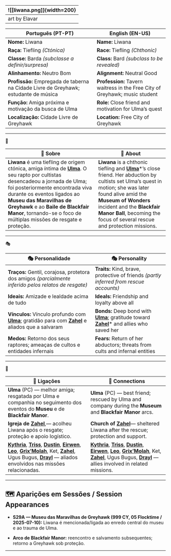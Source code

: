

| ![[liwana.png]]{width=200} |
| -------------------------- |
| art by Elavar              |

|**Português (PT-PT)**|**English (EN-US)**|
|---|---|
|**Nome:** Liwana|**Name:** Liwana|
|**Raça:** Tiefling _(Ctónica)_|**Race:** Tiefling _(Chthonic)_|
|**Classe:** Barda _(subclasse a definir/surpresa)_|**Class:** Bard _(subclass to be revealed)_|
|**Alinhamento:** Neutro Bom|**Alignment:** Neutral Good|
|**Profissão:** Empregada de taberna na Cidade Livre de Greyhawk; estudante de música|**Profession:** Tavern waitress in the Free City of Greyhawk; music student|
|**Função:** Amiga próxima e motivação da busca de Ulma|**Role:** Close friend and motivation for Ulma’s quest|
|**Localização:** Cidade Livre de Greyhawk|**Location:** Free City of Greyhawk|

---
📖 

| 📖 Sobre                                                                                                                                                                                                                                                                                                                                           | 📖 About                                                                                                                                                                                                                                                                                           |
| -------------------------------------------------------------------------------------------------------------------------------------------------------------------------------------------------------------------------------------------------------------------------------------------------------------------------------------------------- | -------------------------------------------------------------------------------------------------------------------------------------------------------------------------------------------------------------------------------------------------------------------------------------------------- |
| **Liwana** é uma tiefling de origem ctónica, amiga íntima de **[Ulma](pc_ulma)**. O seu rapto por cultistas desencadeou a jornada de Ulma; foi posteriormente encontrada viva durante os eventos ligados ao **Museu das Maravilhas de Greyhawk** e ao **Baile de Blackfair Manor**, tornando-se o foco de múltiplas missões de resgate e proteção. | **Liwana** is a chthonic tiefling and **[Ulma](pc_ulma)***’s close friend. Her abduction by cultists set Ulma’s quest in motion; she was later found alive amid the **Museum of Wonders** incident and the **Blackfair Manor Ball**, becoming the focus of several rescue and protection missions. |

---
🎭 

| 🎭 Personalidade                                                                                                         | 🎭 Personality                                                                                                  |
| ------------------------------------------------------------------------------------------------------------------------ | --------------------------------------------------------------------------------------------------------------- |
| **Traços:** Gentil, corajosa, protetora dos amigos _(parcialmente inferido pelos relatos de resgate)_                    | **Traits:** Kind, brave, protective of friends _(partly inferred from rescue accounts)_                         |
| **Ideais:** Amizade e lealdade acima de tudo                                                                             | **Ideals:** Friendship and loyalty above all                                                                    |
| **Vínculos:** Vínculo profundo com **[Ulma](pc_ulma)**; gratidão para com **[Zahel](pc_zahel)** e aliados que a salvaram | **Bonds:** Deep bond with **[Ulma](pc_ulma)**; gratitude toward **[Zahel](pc_zahel)*** and allies who saved her |
| **Medos:** Retorno dos seus raptores; ameaças de cultos e entidades infernais                                            | **Fears:** Return of her abductors; threats from cults and infernal entities                                    |

---
🔗

| 🔗 Ligações                                                                                                                                                                                                                                                                              | 🔗 Connections                                                                                                                                                                                                                                                                   |
| ---------------------------------------------------------------------------------------------------------------------------------------------------------------------------------------------------------------------------------------------------------------------------------------- | -------------------------------------------------------------------------------------------------------------------------------------------------------------------------------------------------------------------------------------------------------------------------------- |
| **Ulma** (PC) — melhor amiga; resgatada por Ulma e companhia no seguimento dos eventos do **Museu** e de **Blackfair Manor**.                                                                                                                                                            | **Ulma** (PC) — best friend; rescued by Ulma and company during the **Museum** and **Blackfair Manor** arcs.                                                                                                                                                                     |
| **Igreja de [Zahel](pc_zahel)**,— acolheu Liwana após o resgate; proteção e apoio logístico.                                                                                                                                                                                             | **Church of [Zahel](pc_zahel)**— sheltered Liwana after the rescue; protection and support.                                                                                                                                                                                      |
| **[Kythria](kythria)**, **[Triss](pc_triss_merrill)**, **[Dustin](pc_dustin_thorne)**, **[Eirwen](pc_eirwen)**, **[Leo](pc_leo)**, **[Grix’Molah](pc_grix_molah)**, Ket, **[Zahel](pc_zahel)**, Ugus Bugus, **[Drayl](pc_drayl_bharash)** — aliados envolvidos nas missões relacionadas. | **[Kythria](kythria)**, **[Triss](pc_triss_merrill)**, **[Dustin](pc_dustin_thorne)**, **[Eirwen](pc_eirwen)**, **[Leo](pc_leo)**, **[Grix’Molah](pc_grix_molah)**, Ket, **[Zahel](pc_zahel)**, Ugus Bugus, **[Drayl](pc_drayl_bharash)** — allies involved in related missions. |

---

## 🗺️ Aparições em Sessões / Session Appearances

- **S29A — Museu das Maravilhas de Greyhawk (999 CY, 05 Flocktime / 2025-07-10):** Liwana é mencionada/ligada ao enredo central do museu e ao trauma de Ulma.
    
- **Arco de Blackfair Manor:** reencontro e salvamento subsequentes; retorno a Greyhawk sob proteção.
    

---
